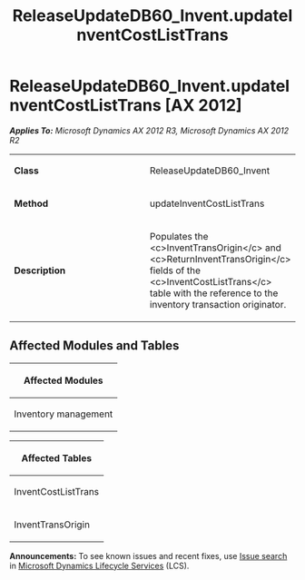 ﻿---
title: ReleaseUpdateDB60_Invent.updateInventCostListTrans
TOCTitle: ReleaseUpdateDB60_Invent.updateInventCostListTrans
ms:assetid: 77f6210b-82c8-55a7-342c-c07b5d08fc76
ms:mtpsurl: https://msdn.microsoft.com/en-us/library/JJ719364(v=AX.60)
ms:contentKeyID: 49709155
ms.date: 05/18/2015
mtps_version: v=AX.60
---

# ReleaseUpdateDB60\_Invent.updateInventCostListTrans [AX 2012]


_**Applies To:** Microsoft Dynamics AX 2012 R3, Microsoft Dynamics AX 2012 R2_

<table>
<colgroup>
<col style="width: 50%" />
<col style="width: 50%" />
</colgroup>
<tbody>
<tr class="odd">
<td><p><strong>Class</strong></p></td>
<td><p>ReleaseUpdateDB60_Invent</p></td>
</tr>
<tr class="even">
<td><p><strong>Method</strong></p></td>
<td><p>updateInventCostListTrans</p></td>
</tr>
<tr class="odd">
<td><p><strong>Description</strong></p></td>
<td><p>Populates the &lt;c&gt;InventTransOrigin&lt;/c&gt; and &lt;c&gt;ReturnInventTransOrigin&lt;/c&gt; fields of the &lt;c&gt;InventCostListTrans&lt;/c&gt; table with the reference to the inventory transaction originator.</p></td>
</tr>
</tbody>
</table>


## Affected Modules and Tables

<table>
<colgroup>
<col style="width: 100%" />
</colgroup>
<thead>
<tr class="header">
<th><p>Affected Modules</p></th>
</tr>
</thead>
<tbody>
<tr class="odd">
<td><p>Inventory management</p></td>
</tr>
</tbody>
</table>


<table>
<colgroup>
<col style="width: 100%" />
</colgroup>
<thead>
<tr class="header">
<th><p>Affected Tables</p></th>
</tr>
</thead>
<tbody>
<tr class="odd">
<td><p>InventCostListTrans</p></td>
</tr>
<tr class="even">
<td><p>InventTransOrigin</p></td>
</tr>
</tbody>
</table>

  
**Announcements:** To see known issues and recent fixes, use [Issue search](http://go.microsoft.com/fwlink/?linkid=389258) in [Microsoft Dynamics Lifecycle Services](http://go.microsoft.com/fwlink/?linkid=306505) (LCS).

